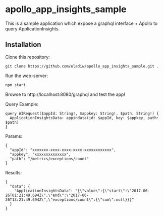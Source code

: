 # apollo_app_insights_sample

This is a sample application which expose a graphql interface + Apollo to query ApplicationInsights.

## Installation
Clone this repository:
```
git clone https://github.com/eladiw/apollo_app_insights_sample.git .
```


Run the web-server:
```
npm start
```

Browse to http://localhost:8080/graphql and test the app!

Query Example:

```
query AIRequest($appId: String!, $appkey: String!, $path: String!) {
  ApplicationInsightsData: appindata(id: $appId, key: $appkey, path: $path)
}
```

Params:
```
{
  "appId": "xxxxxxx-xxxx-xxxx-xxxx-xxxxxxxxxxxx",
  "appkey": "xxxxxxxxxxxxxx",
  "path": "/metrics/exceptions/count"
}
```

Results:
```
{
  "data": {
    "ApplicationInsightsData": "{\"value\":{\"start\":\"2017-06-26T01:21:49.694Z\",\"end\":\"2017-06-26T13:21:49.694Z\",\"exceptions/count\":{\"sum\":null}}}"
  }
}
```